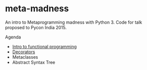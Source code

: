# meta-madness
An intro to Metaprogramming madness with Python 3. Code for talk proposed to Pycon India 2015.

Agenda

- [Intro to functional programming](http://nbviewer.ipython.org/github/jargnar/meta-madness/blob/master/functions.ipynb)
- [Decorators](http://nbviewer.ipython.org/github/jargnar/meta-madness/blob/master/decorators.ipynb)
- Metaclasses
- Abstract Syntax Tree